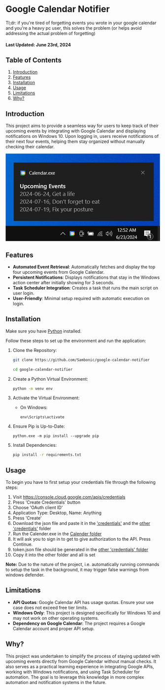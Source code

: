 # Google Calendar Notifier

Tl;dr: if you're tired of forgetting events you wrote in your google calendar and you're a heavy pc user, this solves the problem (or helps avoid addressing the actual problem of forgetting)

#### Last Updated: June 23rd, 2024

## Table of Contents

1. [Introduction](#introduction)
2. [Features](#features)
3. [Installation](#installation)
4. [Usage](#usage)
5. [Limitations](#limitations)
6. [Why?](#why)

<a name="introduction"></a>
## Introduction

This project aims to provide a seamless way for users to keep track of their upcoming events by integrating with Google Calendar and displaying notifications on Windows 10. Upon logging in, users receive notifications of their next four events, helping them stay organized without manually checking their calendar.

![Screenshot one](images/s1.png)

<a name="features"></a>
## Features

- **Automated Event Retrieval**: Automatically fetches and display the top four upcoming events from Google Calendar.
- **Persistent Notifications**: Displays notifications that stay in the Windows action center after initially showing for 3 seconds.
- **Task Scheduler Integration**: Creates a task that runs the main script on user login.
- **User-Friendly**: Minimal setup required with automatic execution on login.

<a name="installation"></a>
## Installation

Make sure you have [Python](https://www.python.org/downloads/) installed.

Follow these steps to set up the environment and run the application:


1. Clone the Repository:
   ```bash
   git clone https://github.com/Sambonic/google-calendar-notifier
   ```
   ```bash
   cd google-calendar-notifier
   ```

2. Create a Python Virtual Environment:
   ```bash
   python -m venv env
   ```

3. Activate the Virtual Environment:
   - On Windows:
     ```
     env\Scripts\activate
     ```
4. Ensure Pip is Up-to-Date:
   ```
   python.exe -m pip install --upgrade pip
   ```
5. Install Dependencies:

   ```bash
   pip install -r requirements.txt
   ```

<a name="usage"></a>
## Usage

To begin you have to first setup your credentials file through the following steps:

1. Visit https://console.cloud.google.com/apis/credentials
2. Press 'Create Credentials' button
3. Choose 'OAuth client ID'
4. Application Type: Desktop, Name: Anything
5. Press 'Create'
6. Download the json file and paste it in the ['credentials'](https://github.com/Sambonic/google-calendar-notifier/tree/main/credentials) and the [other 'credentials'](https://github.com/Sambonic/google-calendar-notifier/tree/main/output/Calendar/_internal/credentials) folder
7. Run the Calender.exe in the [Calender folder](https://github.com/Sambonic/google-calendar-notifier/tree/main/output/Calendar)
8. It will ask you to sign in to get to give authorization to the API. Press Continue.
9. token.json file should be generated in the [other 'credentials' folder](https://github.com/Sambonic/google-calendar-notifier/tree/main/output/Calendar/_internal/credentials)
10. Copy it into the other folder and all is set

**Note:** Due to the nature of the project, i.e. automatically running commands to setup the task in the background, it may trigger false warnings from windows defender.

<a name="limitations"></a>
## Limitations

- **API Quotas**: Google Calendar API has usage quotas. Ensure your use case does not exceed free tier limits.
- **Windows Only**: This project is designed specifically for Windows 10 and may not work on other operating systems.
- **Dependency on Google Calendar**: The project requires a Google Calendar account and proper API setup.

<a name="why"></a>
## Why?

This project was undertaken to simplify the process of staying updated with upcoming events directly from Google Calendar without manual checks. It also serves as a practical learning experience in integrating Google APIs, working with Windows notifications, and using Task Scheduler for automation. The goal is to leverage this knowledge in more complex automation and notification systems in the future.
